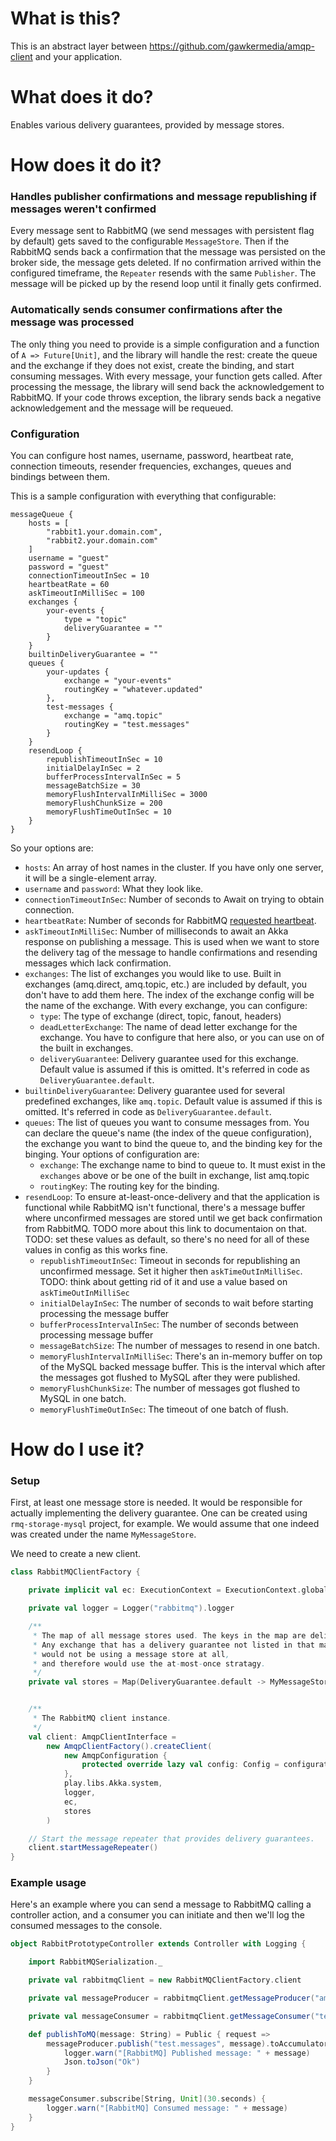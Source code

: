 # What is this?

This is an abstract layer between https://github.com/gawkermedia/amqp-client and your application.

# What does it do?

Enables various delivery guarantees, provided by message stores.

# How does it do it?

### Handles publisher confirmations and message republishing if messages weren't confirmed

Every message sent to RabbitMQ (we send messages with persistent flag by default) gets saved to the configurable `MessageStore`.
Then if the RabbitMQ sends back a confirmation that the message was persisted on the broker side, the message gets deleted. If no confirmation arrived within the configured timeframe, the `Repeater` resends with the same `Publisher`. The message will be picked up by the resend loop until it finally gets confirmed.

### Automatically sends consumer confirmations after the message was processed

The only thing you need to provide is a simple configuration and a function of `A => Future[Unit]`, and the library will handle the rest: create the queue and the exchange if they does not exist, create the binding, and start consuming messages. With every message, your function gets called. After processing the message, the library will send back the acknowledgement to RabbitMQ. If your code throws exception, the library sends back a negative acknowledgement and the message will be requeued. 

### Configuration

You can configure host names, username, password, heartbeat rate, connection timeouts, resender frequencies, exchanges, queues and bindings between them.

This is a sample configuration with everything that configurable:

```
messageQueue {
	hosts = [
		"rabbit1.your.domain.com",
		"rabbit2.your.domain.com"
	]
	username = "guest"
	password = "guest"
	connectionTimeoutInSec = 10
	heartbeatRate = 60
	askTimeoutInMilliSec = 100
	exchanges {
		your-events {
			type = "topic"
			deliveryGuarantee = ""
		}
	}
	builtinDeliveryGuarantee = ""
	queues {
		your-updates {
			exchange = "your-events"
			routingKey = "whatever.updated"
		},
		test-messages {
			exchange = "amq.topic"
			routingKey = "test.messages"
		}
	}
	resendLoop {
		republishTimeoutInSec = 10
		initialDelayInSec = 2
		bufferProcessIntervalInSec = 5
		messageBatchSize = 30
		memoryFlushIntervalInMilliSec = 3000
		memoryFlushChunkSize = 200
		memoryFlushTimeOutInSec = 10
	}
}
```

So your options are:

* `hosts`: An array of host names in the cluster. If you have only one server, it will be a single-element array.
* `username` and `password`: What they look like.
* `connectionTimeoutInSec`: Number of seconds to Await on trying to obtain connection.
* `heartbeatRate`: Number of seconds for RabbitMQ [requested heartbeat](http://www.rabbitmq.com/heartbeats.html).
* `askTimeoutInMilliSec`: Number of milliseconds to await an Akka response on publishing a message. This is used when we want to store the delivery tag of the message to handle confirmations and resending messages which lack confirmation. 
* `exchanges`: The list of exchanges you would like to use. Built in exchanges (amq.direct, amq.topic, etc.) are included by default, you don't have to add them here. The index of the exchange config will be the name of the exchange. With every exchange, you can configure:
  * `type`: The type of exchange (direct, topic, fanout, headers) 
  * `deadLetterExchange`: The name of dead letter exchange for the exchange. You have to configure that here also, or you can use on of the built in exchanges.
  * `deliveryGuarantee`: Delivery guarantee used for this exchange. Default value is assumed if this is omitted. It's referred in code as `DeliveryGuarantee.default`.
* `builtinDeliveryGuarantee`: Delivery guarantee used for several predefined exchanges, like `amq.topic`. Default value is assumed if this is omitted. It's referred in code as `DeliveryGuarantee.default`.
* `queues`: The list of queues you want to consume messages from. You can declare the queue's name (the index of the queue configuration), the exchange you want to bind the queue to, and the binding key for the binging. Your options of configuration are:
  * `exchange`: The exchange name to bind to queue to. It must exist in the `exchanges` above or be one of the built in exchange, list amq.topic
  * `routingKey`: The routing key for the binding.
* `resendLoop`: To ensure at-least-once-delivery and that the application is functional while RabbitMQ isn't functional, there's a message buffer where unconfirmed messages are stored until we get back confirmation from RabbitMQ. TODO more about this link to documentaion on that. TODO: set these values as default, so there's no need for all of these values in config as this works fine.
  * `republishTimeoutInSec`: Timeout in seconds for republishing an unconfirmed message. Set it higher then `askTimeOutInMilliSec`. TODO: think about getting rid of it and use a value based on `askTimeOutInMilliSec`
  * `initialDelayInSec`: The number of seconds to wait before starting processing the message buffer
  * `bufferProcessIntervalInSec`: The number of seconds between processing message buffer
  * `messageBatchSize`: The number of messages to resend in one batch.
  * `memoryFlushIntervalInMilliSec`: There's an in-memory buffer on top of the MySQL backed message buffer. This is the interval which after the messages got flushed to MySQL after they were published.
  * `memoryFlushChunkSize`: The number of messages got flushed to MySQL in one batch.
  * `memoryFlushTimeOutInSec`: The timeout of one batch of flush.
  
# How do I use it?

### Setup

First, at least one message store is needed. It would be responsible for actually implementing the delivery guarantee. One can be created using `rmq-storage-mysql` project, for example. We would assume that one indeed was created under the name `MyMessageStore`.

We need to create a new client.

```scala
class RabbitMQClientFactory {

	private implicit val ec: ExecutionContext = ExecutionContext.global

	private val logger = Logger("rabbitmq").logger

	/**
	 * The map of all message stores used. The keys in the map are delivery guarantees.
	 * Any exchange that has a delivery guarantee not listed in that map
	 * would not be using a message store at all,
	 * and therefore would use the at-most-once stratagy.
	 */
	private val stores = Map(DeliveryGuarantee.default -> MyMessageStore)


	/**
	 * The RabbitMQ client instance.
	 */
	val client: AmqpClientInterface =
		new AmqpClientFactory().createClient(
			new AmqpConfiguration {
				protected override lazy val config: Config = configuration.underlying
			},
			play.libs.Akka.system,
			logger,
			ec,
			stores
		)

	// Start the message repeater that provides delivery guarantees.
	client.startMessageRepeater()
}
```


### Example usage

Here's an example where you can send a message to RabbitMQ calling a controller action, and a consumer you can initiate and then we'll log the consumed messages to the console.

```scala
object RabbitPrototypeController extends Controller with Logging {

	import RabbitMQSerialization._

	private val rabbitmqClient = new RabbitMQClientFactory.client

	private val messageProducer = rabbitmqClient.getMessageProducer("amq.topic")

	private val messageConsumer = rabbitmqClient.getMessageConsumer("test-messages")

	def publishToMQ(message: String) = Public { request =>
		messageProducer.publish("test.messages", message).toAccumulator.map {_ =>
			logger.warn("[RabbitMQ] Published message: " + message)
			Json.toJson("Ok")
		}
	}

	messageConsumer.subscribe[String, Unit](30.seconds) {
		logger.warn("[RabbitMQ] Consumed message: " + message)
	}
}
```
